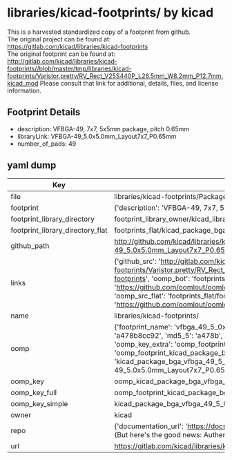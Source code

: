 # libraries/kicad-footprints/ by kicad  
This is a harvested standardized copy of a footprint from github.  
The original project can be found at:  
https://gitlab.com/kicad/libraries/kicad-footprints  
The original footprint can be found at:
http://gitlab.com/kicad/libraries/kicad-footprints//blob/master/tmp/libraries/kicad-footprints/Varistor.pretty/RV_Rect_V25S440P_L26.5mm_W8.2mm_P12.7mm.kicad_mod
Please consult that link for additional, details, files, and license information.  
## Footprint Details
* description: VFBGA-49, 7x7, 5x5mm package, pitch 0.65mm  
* libraryLink: VFBGA-49_5.0x5.0mm_Layout7x7_P0.65mm  
* number_of_pads: 49  
## yaml dump  
| Key | Value |  
| --- | --- |  
| file | libraries/kicad-footprints/Package_BGA.pretty/VFBGA-49_5.0x5.0mm_Layout7x7_P0.65mm.kicad_mod |  
| footprint | {'description': 'VFBGA-49, 7x7, 5x5mm package, pitch 0.65mm', 'libraryLink': 'VFBGA-49_5.0x5.0mm_Layout7x7_P0.65mm', 'number_of_pads': 49} |  
| footprint_library_directory | footprint_library_owner/kicad_libraries/kicad-footprints/ |  
| footprint_library_directory_flat | footprints_flat/kicad_package_bga_vfbga_49_5_0x5_0mm_layout7x7_p0_65mm/working |  
| github_path | http://github.com/kicad/libraries/kicad-footprints//blob/master/tmp/libraries/kicad-footprints/Package_BGA.pretty/VFBGA-49_5.0x5.0mm_Layout7x7_P0.65mm.kicad_mod |  
| links | {'github_src': 'http://gitlab.com/kicad/libraries/kicad-footprints//blob/master/tmp/libraries/kicad-footprints/Varistor.pretty/RV_Rect_V25S440P_L26.5mm_W8.2mm_P12.7mm.kicad_mod', 'github_src_repo': 'https://gitlab.com/kicad/libraries/kicad-footprints', 'oomp_bot': 'footprints/kicad_package_bga_vfbga_49_5_0x5_0mm_layout7x7_p0_65mm/working', 'oomp_bot_github': 'https://github.com/oomlout/oomlout_oomp_footprint_bot/tree/main/footprints/kicad_package_bga_vfbga_49_5_0x5_0mm_layout7x7_p0_65mm/working', 'oomp_src_flat': 'footprints_flat/footprints_flat/kicad_package_bga_vfbga_49_5_0x5_0mm_layout7x7_p0_65mm/working', 'oomp_src_flat_github': 'https://github.com/oomlout/oomlout_oomp_footprint_src/tree/main/footprints_flat/kicad_package_bga_vfbga_49_5_0x5_0mm_layout7x7_p0_65mm/working'} |  
| name | libraries/kicad-footprints/ |  
| oomp | {'footprint_name': 'vfbga_49_5_0x5_0mm_layout7x7_p0_65mm', 'library_name': 'package_bga', 'md5': 'a478b8cc9253b21dcd6dff286796ba48', 'md5_10': 'a478b8cc92', 'md5_5': 'a478b', 'md5_6': 'a478b8', 'oomp_key': 'oomp_kicad_package_bga_vfbga_49_5_0x5_0mm_layout7x7_p0_65mm', 'oomp_key_extra': 'oomp_footprint_kicad_package_bga_vfbga_49_5_0x5_0mm_layout7x7_p0_65mm', 'oomp_key_full': 'oomp_footprint_kicad_package_bga_vfbga_49_5_0x5_0mm_layout7x7_p0_65mm_a478b8', 'oomp_key_simple': 'kicad_package_bga_vfbga_49_5_0x5_0mm_layout7x7_p0_65mm', 'original_filename': 'libraries/kicad-footprints/Package_BGA.pretty/VFBGA-49_5.0x5.0mm_Layout7x7_P0.65mm.kicad_mod', 'owner_name': 'kicad'} |  
| oomp_key | oomp_kicad_package_bga_vfbga_49_5_0x5_0mm_layout7x7_p0_65mm |  
| oomp_key_full | oomp_footprint_kicad_package_bga_vfbga_49_5_0x5_0mm_layout7x7_p0_65mm |  
| oomp_key_simple | kicad_package_bga_vfbga_49_5_0x5_0mm_layout7x7_p0_65mm |  
| owner | kicad |  
| repo | {'documentation_url': 'https://docs.github.com/rest/overview/resources-in-the-rest-api#rate-limiting', 'message': "API rate limit exceeded for 84.66.173.59. (But here's the good news: Authenticated requests get a higher rate limit. Check out the documentation for more details.)"} |  
| url | https://gitlab.com/kicad/libraries/kicad-footprints |  

